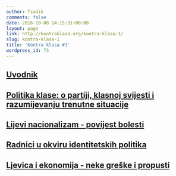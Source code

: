 ```yaml
---
author: Tzadik
comments: false
date: 2016-10-08 14:15:31+00:00
layout: page
link: http://kontraklasa.org/kontra-klasa-1/
slug: kontra-klasa-1
title: 'Kontra klasa #1'
wordpress_id: 73
---
```


## [Uvodnik](http://kontraklasa.org/2016/10/17/uvodnik-kritika-optimizma-ili-kako-je-ljevica-izgubila-radnicku-klasu/)




## [Politika klase: o partiji, klasnoj svijesti i razumijevanju trenutne situacije](http://kontraklasa.org/2016/10/17/politika-klase-o-partiji-klasnoj-svijesti-i-razumijevanje-trenutne-situacije/)




## [Lijevi nacionalizam - povijest bolesti](http://kontraklasa.org/2016/10/17/lijevi-nacionalizam-povijest-bolesti/)




## [Radnici u okviru identitetskih politika](http://kontraklasa.org/2016/10/17/radnici-u-okviru-identitetskih-politika/)




## [Ljevica i ekonomija - neke greške i propusti](http://kontraklasa.org/2016/10/17/ljevica-i-ekonomija-neke-greske-i-propusti/)

